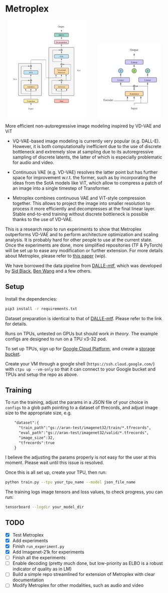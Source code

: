 # Metroplex 

<p align="center">
  <img alt="Metroplex" src="./figs/metroplex.png" width="50%">
&nbsp; &nbsp; &nbsp; &nbsp;
  <img alt="Variational Attention" src="./figs/variational_attention.png" width="40%">
</p>

More efficient non-autoregressive image modeling inspired by VD-VAE and ViT

- VQ-VAE-based image modeling is currently very popular (e.g. DALL-E). However, it is both computationally inefficient due to the use of discrete bottleneck and extremely slow at sampling due to its autoregressive sampling of discrete latents, the latter of which is especially problematic for audio and video. 

- Continuous VAE (e.g. VD-VAE) resolves the latter point but has further space for improvement w.r.t. the former, such as by incorporating the ideas from the SotA models like ViT, which allow to compress a patch of an image into a single timestep of Transformer.

- Metroplex combines continuous VAE and ViT-style compression together. This allows to project the image into smaller resolution to process it more efficiently and decompresses at the final linear layer. Stable end-to-end training without discrete bottleneck is possible thanks to the use of VD-VAE.

This is a research repo to run experiments to show that Metroplex outperforms VD-VAE and to perform architecture optimization and scaling analysis. It is probably hard for other people to use at the current state. Once the experiments are done, more simplified repositories (TF & PyTorch) will be set up to ease any modification or further extension. For more details about Metroplex, please refer to [this paper](https://www.overleaf.com/read/qjrfdgtghsph) (wip).  

We have borrowed the data pipeline from [DALLE-mtf](https://github.com/EleutherAI/DALLE-mtf), which was developed by [Sid Black](https://github.com/sdtblck), [Ben Wang](https://github.com/kingoflolz) and a few others. 

## Setup

Install the dependencies:
```bash
pip3 install -r requirements.txt
```

Dataset preparation is identical to that of [DALLE-mtf](https://github.com/EleutherAI/DALLE-mtf). Please refer to the link for details.

Runs on TPUs, untested on GPUs but should work *in theory*. 
The example configs are designed to run on a TPU v3-32 pod.

To set up TPUs, sign up for [Google Cloud Platform](https://cloud.google.com/), and create a [storage bucket](https://cloud.google.com/storage). 

Create your VM through a google shell (`https://ssh.cloud.google.com/`) with `ctpu up --vm-only` so that it can connect to your Google bucket and TPUs and setup the repo as above.

## Training

To run the training, adjust the params in a JSON file of your choice in `configs` to a glob path pointing to a dataset of tfrecords, and adjust image size to the appropriate size, e.g.

```
    "dataset":{
      "train_path":"gs://aran-test/imagenet32/train/*.tfrecords",
      "eval_path":"gs://aran-test/imagenet32/valid/*.tfrecords",
      "image_size":32,
      "tfrecords":true
    }
```

I believe the adjusting the params properly is not easy for the user at this moment. Please wait until this issue is resolved. 

Once this is all set up, create your TPU, then run:

```bash
python train.py --tpu your_tpu_name --model json_file_name
```

The training logs image tensors and loss values, to check progress, you can run:

```bash
tensorboard --logdir your_model_dir
```

## TODO

- [x] Test Metroplex
- [x] Add experiments
- [x] Finish `run_experiment.py`
- [x] Add Imagenet-21k for experiments
- [ ] Finish all the experiments
- [ ] Enable decoding (pretty much done, but low-priority as ELBO is a robust indicator of quality as in LM)
- [ ] Build a simple repo streamlined for extension of Metroplex with clear documentation
- [ ] Modify Metroplex for other modalities, such as audio and video
